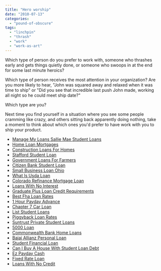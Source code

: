 ```yaml
---
title: "Hero worship"
date: "2010-07-13"
categories: 
  - "pound-of-obscure"
tags: 
  - "linchpin"
  - "thrash"
  - "work"
  - "work-as-art"
---
```


Which type of person do you prefer to work with, someone who thrashes early and gets things quietly done, or someone who swoops in at the end for some last minute heroics?

Which type of person receives the most attention in your organization? Are you more likely to hear, "John was squared away and relaxed when it was time to ship" or "Did you see that incredible last push John made, working all night so he could meet ship date?"

Which type are you?

Next time you find yourself in a situation where you see some people cramming like crazy, and others sitting back apparently doing nothing, take a moment to think about which ones you'd prefer to have work with you to ship your product.

- [Manage My Loans Sallie Mae Student Loans](http://www.consejocafe.org/?Manage-My-Loans-Sallie-Mae-Student-Loans)
- [Home Loan Mortgages](http://usasportgroup.com/?Home-Loan-Mortgages)
- [Construction Loans For Homes](http://www.mariebo.org/?Construction-Loans-For-Homes)
- [Stafford Student Loan](http://www.franklinny.org/?Stafford-Student-Loan)
- [Government Loans For Farmers](http://gbbkolejka.pl/?Government-Loans-For-Farmers)
- [Citizen Bank Student Loan](http://www.amarysia.gr/?Citizen-Bank-Student-Loan)
- [Small Business Loan Ohio](http://www.consejocafe.org/?Small-Business-Loan-Ohio)
- [What Is Usda Loan](http://www.franklinny.org/?What-Is-Usda-Loan)
- [Colorado Refinance Mortgage Loan](http://usasportgroup.com/?Colorado-Refinance-Mortgage-Loan)
- [Loans With No Interest](http://www.mariebo.org/?Loans-With-No-Interest)
- [Graduate Plus Loan Credit Requirements](http://www.consejocafe.org/?Graduate-Plus-Loan-Credit-Requirements)
- [Best Fha Loan Rates](http://www.consejocafe.org/?Best-Fha-Loan-Rates)
- [1 Hour Payday Advance](http://gbbkolejka.pl/?1-Hour-Payday-Advance)
- [Chapter 7 Car Loan](http://www.mariebo.org/?Chapter-7-Car-Loan)
- [List Student Loans](http://www.amarysia.gr/?List-Student-Loans)
- [Piggyback Loan Rates](http://www.mariebo.org/?Piggyback-Loan-Rates)
- [Suntrust Private Student Loans](http://www.mariebo.org/?Suntrust-Private-Student-Loans)
- [5000 Loan](http://www.consejocafe.org/?5000-Loan)
- [Commonwealth Bank Home Loans](http://gbbkolejka.pl/?Commonwealth-Bank-Home-Loans)
- [Bajaj Allianz Personal Loan](http://www.mariebo.org/?Bajaj-Allianz-Personal-Loan)
- [Student Financial Loan](http://gbbkolejka.pl/?Student-Financial-Loan)
- [Can I Buy A House With Student Loan Debt](http://gbbkolejka.pl/?Can-I-Buy-A-House-With-Student-Loan-Debt)
- [Ez Payday Cash](http://www.amarysia.gr/?Ez-Payday-Cash)
- [Fixed Rate Loan](http://gbbkolejka.pl/?Fixed-Rate-Loan)
- [Loans With No Credit](http://usasportgroup.com/?Loans-With-No-Credit)
